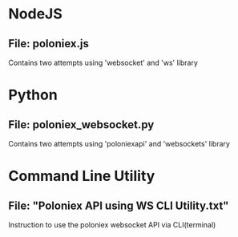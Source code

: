 # NodeJS
## File: poloniex.js
Contains two attempts using 'websocket' and 'ws' library

# Python
## File: poloniex_websocket.py
Contains two attempts using 'poloniexapi' and 'websockets' library

# Command Line Utility
## File: "Poloniex API using WS CLI Utility.txt"
Instruction to use the poloniex websocket API via CLI(terminal)
